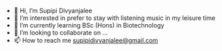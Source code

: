 - 👋 Hi, I’m Supipi Divyanjalee
- 👀 I’m interested in prefer to stay with listening music in my leisure time
- 🌱 I’m currently learning BSc (Hons) in Biotechnology
- 💞️ I’m looking to collaborate on ...
- 📫 How to reach me supipidivyanjalee@gmail.com
<!---
HS21287190/HS21287190 is a ✨ special ✨ repository because its `README.md` (this file) appears on your GitHub profile.
You can click the Preview link to take a look at your changes.
--->
